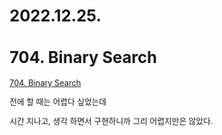 # 2022.12.25.

# 704. Binary Search

[704. Binary Search](https://leetcode.com/problems/binary-search/submissions/865026541/)

전에 할 때는 어렵다 싶었는데

시간 지나고, 생각 하면서 구현하니까 그리 어렵지만은 않았다.
